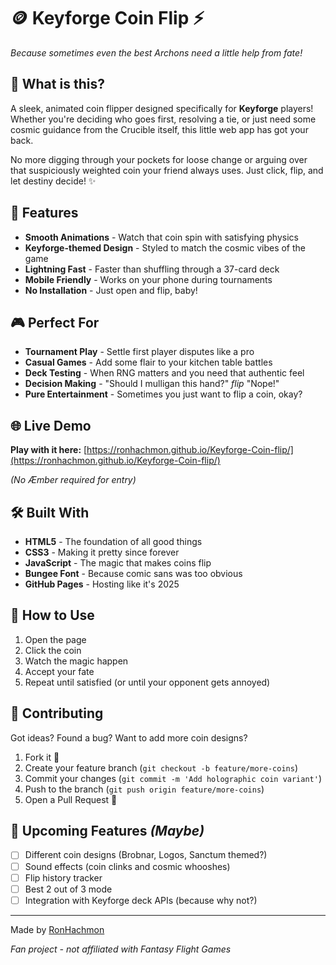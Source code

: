 # 🪙 Keyforge Coin Flip ⚡

*Because sometimes even the best Archons need a little help from fate!*

## 🎯 What is this?

A sleek, animated coin flipper designed specifically for **Keyforge** players! Whether you're deciding who goes first, resolving a tie, or just need some cosmic guidance from the Crucible itself, this little web app has got your back.

No more digging through your pockets for loose change or arguing over that suspiciously weighted coin your friend always uses. Just click, flip, and let destiny decide! ✨

## 🚀 Features

- **Smooth Animations** - Watch that coin spin with satisfying physics
- **Keyforge-themed Design** - Styled to match the cosmic vibes of the game
- **Lightning Fast** - Faster than shuffling through a 37-card deck
- **Mobile Friendly** - Works on your phone during tournaments
- **No Installation** - Just open and flip, baby!

## 🎮 Perfect For

- **Tournament Play** - Settle first player disputes like a pro
- **Casual Games** - Add some flair to your kitchen table battles  
- **Deck Testing** - When RNG matters and you need that authentic feel
- **Decision Making** - "Should I mulligan this hand?" *flip* "Nope!"
- **Pure Entertainment** - Sometimes you just want to flip a coin, okay?

## 🌐 Live Demo

**Play with it here:** [https://ronhachmon.github.io/Keyforge-Coin-flip/](https://ronhachmon.github.io/Keyforge-Coin-flip/)

*(No Æmber required for entry)*

## 🛠️ Built With

- **HTML5** - The foundation of all good things
- **CSS3** - Making it pretty since forever  
- **JavaScript** - The magic that makes coins flip
- **Bungee Font** - Because comic sans was too obvious
- **GitHub Pages** - Hosting like it's 2025

## 🎲 How to Use

1. Open the page
2. Click the coin
3. Watch the magic happen
4. Accept your fate
5. Repeat until satisfied (or until your opponent gets annoyed)


## 🤝 Contributing

Got ideas? Found a bug? Want to add more coin designs? 

1. Fork it 🍴
2. Create your feature branch (`git checkout -b feature/more-coins`)  
3. Commit your changes (`git commit -m 'Add holographic coin variant'`)
4. Push to the branch (`git push origin feature/more-coins`)
5. Open a Pull Request 🎉

## 📱 Upcoming Features *(Maybe)*

- [ ] Different coin designs (Brobnar, Logos, Sanctum themed?)
- [ ] Sound effects (coin clinks and cosmic whooshes)
- [ ] Flip history tracker
- [ ] Best 2 out of 3 mode
- [ ] Integration with Keyforge deck APIs (because why not?)

---

Made by [RonHachmon](https://github.com/RonHachmon)

*Fan project - not affiliated with Fantasy Flight Games*